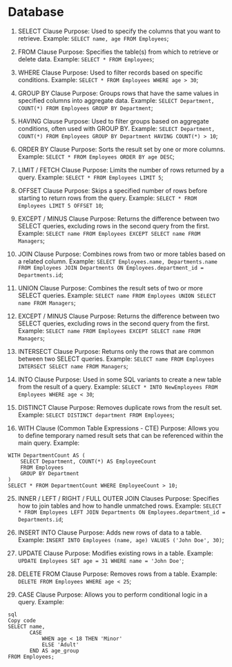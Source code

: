 # Database
1. SELECT Clause
Purpose: Used to specify the columns that you want to retrieve.
Example: ```SELECT name, age FROM Employees```;

2. FROM Clause
Purpose: Specifies the table(s) from which to retrieve or delete data.
Example: ```SELECT * FROM Employees```;

3. WHERE Clause
Purpose: Used to filter records based on specific conditions.
Example: ```SELECT * FROM Employees WHERE age > 30```;

4. GROUP BY Clause
Purpose: Groups rows that have the same values in specified columns into aggregate data.
Example: ```SELECT Department, COUNT(*) FROM Employees GROUP BY Department```;

5. HAVING Clause
Purpose: Used to filter groups based on aggregate conditions, often used with GROUP BY.
Example: ```SELECT Department, COUNT(*) FROM Employees GROUP BY Department HAVING COUNT(*) > 10```;

6. ORDER BY Clause
Purpose: Sorts the result set by one or more columns.
Example: ```SELECT * FROM Employees ORDER BY age DESC```;

8. LIMIT / FETCH Clause
Purpose: Limits the number of rows returned by a query.
Example: ```SELECT * FROM Employees LIMIT 5```;

10. OFFSET Clause
Purpose: Skips a specified number of rows before starting to return rows from the query.
Example: ```SELECT * FROM Employees LIMIT 5 OFFSET 10```;

11. EXCEPT / MINUS Clause
Purpose: Returns the difference between two SELECT queries, excluding rows in the second query from the first.
Example: ```SELECT name FROM Employees EXCEPT SELECT name FROM Managers```;

12. JOIN Clause
Purpose: Combines rows from two or more tables based on a related column.
Example: ```SELECT Employees.name, Departments.name FROM Employees JOIN Departments ON Employees.department_id = Departments.id```;

14. UNION Clause
Purpose: Combines the result sets of two or more SELECT queries.
Example: ```SELECT name FROM Employees UNION SELECT name FROM Managers```;

16. EXCEPT / MINUS Clause
Purpose: Returns the difference between two SELECT queries, excluding rows in the second query from the first.
Example: ```SELECT name FROM Employees EXCEPT SELECT name FROM Managers```;

18. INTERSECT Clause
Purpose: Returns only the rows that are common between two SELECT queries.
Example: ```SELECT name FROM Employees INTERSECT SELECT name FROM Managers```;

20. INTO Clause
Purpose: Used in some SQL variants to create a new table from the result of a query.
Example: ```SELECT * INTO NewEmployees FROM Employees WHERE age < 30```;

22. DISTINCT Clause
Purpose: Removes duplicate rows from the result set.
Example: ```SELECT DISTINCT department FROM Employees```;

24. WITH Clause (Common Table Expressions - CTE)
Purpose: Allows you to define temporary named result sets that can be referenced within the main query.
Example:
```
WITH DepartmentCount AS (
    SELECT Department, COUNT(*) AS EmployeeCount 
    FROM Employees 
    GROUP BY Department
)
SELECT * FROM DepartmentCount WHERE EmployeeCount > 10;
```

25. INNER / LEFT / RIGHT / FULL OUTER JOIN Clauses
Purpose: Specifies how to join tables and how to handle unmatched rows.
Example: ```SELECT * FROM Employees LEFT JOIN Departments ON Employees.department_id = Departments.id```;

27. INSERT INTO Clause
Purpose: Adds new rows of data to a table.
Example: ```INSERT INTO Employees (name, age) VALUES ('John Doe', 30)```;

29. UPDATE Clause
Purpose: Modifies existing rows in a table.
Example: ```UPDATE Employees SET age = 31 WHERE name = 'John Doe'```;

31. DELETE FROM Clause
Purpose: Removes rows from a table.
Example: ```DELETE FROM Employees WHERE age < 25```;

33. CASE Clause
Purpose: Allows you to perform conditional logic in a query.
Example:
```
sql
Copy code
SELECT name, 
       CASE 
           WHEN age < 18 THEN 'Minor'
           ELSE 'Adult'
       END AS age_group
FROM Employees;
```
